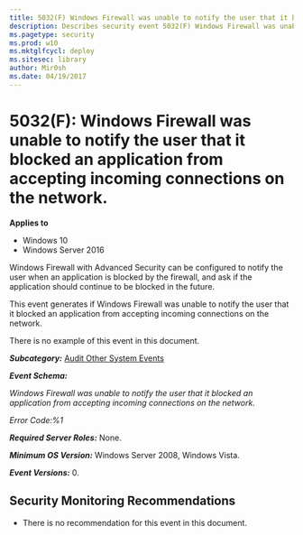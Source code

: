 ```yaml
---
title: 5032(F) Windows Firewall was unable to notify the user that it blocked an application from accepting incoming connections on the network. (Windows 10)
description: Describes security event 5032(F) Windows Firewall was unable to notify the user that it blocked an application from accepting incoming connections on the network.
ms.pagetype: security
ms.prod: w10
ms.mktglfcycl: deploy
ms.sitesec: library
author: Mir0sh
ms.date: 04/19/2017
---
```


# 5032(F): Windows Firewall was unable to notify the user that it blocked an application from accepting incoming connections on the network.

**Applies to**
-   Windows 10
-   Windows Server 2016


Windows Firewall with Advanced Security can be configured to notify the user when an application is blocked by the firewall, and ask if the application should continue to be blocked in the future.

This event generates if Windows Firewall was unable to notify the user that it blocked an application from accepting incoming connections on the network.

There is no example of this event in this document.

***Subcategory:***&nbsp;[Audit Other System Events](audit-other-system-events.md)

***Event Schema:***

*Windows Firewall was unable to notify the user that it blocked an application from accepting incoming connections on the network.*

*Error Code:%1*

***Required Server Roles:*** None.

***Minimum OS Version:*** Windows Server 2008, Windows Vista.

***Event Versions:*** 0.

## Security Monitoring Recommendations

-   There is no recommendation for this event in this document.

